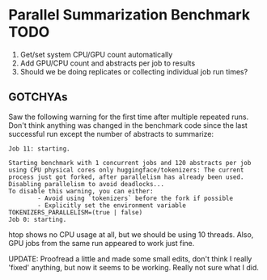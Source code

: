 # Parallel Summarization Benchmark TODO

1. Get/set system CPU/GPU count automatically
2. Add GPU/CPU count and abstracts per job to results
3. Should we be doing replicates or collecting individual job run times?

## GOTCHYAs

Saw the following warning for the first time after multiple repeated runs. Don't think anything was changed in the benchmark code since the last successful run except the number of abstracts to summarize:

```
Job 11: starting.

Starting benchmark with 1 concurrent jobs and 120 abstracts per job using CPU physical cores only huggingface/tokenizers: The current process just got forked, after parallelism has already been used. Disabling parallelism to avoid deadlocks...
To disable this warning, you can either:
        - Avoid using `tokenizers` before the fork if possible
        - Explicitly set the environment variable TOKENIZERS_PARALLELISM=(true | false)
Job 0: starting.
```

htop shows no CPU usage at all, but we should be using 10 threads. Also, GPU jobs from the same run appeared to work just fine.

UPDATE: Proofread a little and made some small edits, don't think I really 'fixed' anything, but now it seems to be working. Really not sure what I did.
